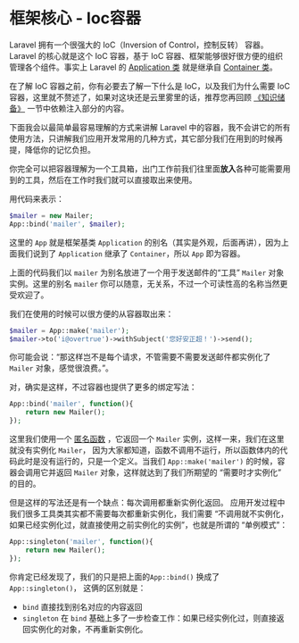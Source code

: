# 框架核心 - Ioc容器

Laravel 拥有一个很强大的 IoC（Inversion of Control，控制反转） 容器。Laravel 的核心就是这个 IoC 容器，基于 IoC 容器、框架能够很好很方便的组织管理各个组件。事实上 Laravel 的 [Application 类](https://github.com/laravel/framework/blob/master/src/Illuminate/Foundation/Application.php) 就是继承自 [Container 类](https://github.com/laravel/framework/tree/master/src/Illuminate/Container)。

在了解 IoC 容器之前，你有必要去了解一下什么是 IoC，以及我们为什么需要 IoC 容器，这里就不赘述了，如果对这块还是云里雾里的话，推荐您再回顾 [《知识储备》](http://overtrue.gitbooks.io/building-web-apps-with-laravel5/content/basics.html) 一节中依赖注入部分的内容。

下面我会以最简单最容易理解的方式来讲解 Laravel 中的容器，我不会讲它的所有使用方法，只讲解我们应用开发常用的几种方式，其它部分我们在用到的时候再提，降低你的记忆负担。

你完全可以把容器理解为一个工具箱，出门工作前我们往里面**放入**各种可能需要用到的工具，然后在工作时我们就可以直接取出来使用。

用代码来表示：

```php
$mailer = new Mailer;
App::bind('mailer', $mailer);
```
这里的 `App` 就是框架基类 `Application` 的别名（其实是外观，后面再讲），因为上面我们说到了 `Application` 继承了 `Container`，所以 `App` 即为容器。

上面的代码我们以 `mailer` 为别名放进了一个用于发送邮件的“工具” `Mailer` 对象实例。这里的别名 `mailer` 你可以随意，无关系，不过一个可读性高的名称当然更受欢迎了。

我们在使用的时候可以很方便的从容器取出来：

```php
$mailer = App::make('mailer');
$mailer->to('i@overtrue')->withSubject('您好安正超！')->send();
```

你可能会说：“那这样岂不是每个请求，不管需要不需要发送邮件都实例化了 `Mailer` 对象，感觉很浪费。”。

对，确实是这样，不过容器也提供了更多的绑定写法：

```php
App::bind('mailer', function(){
    return new Mailer();
});
```

这里我们使用一个 [匿名函数](http://php.net/manual/zh/functions.anonymous.php) ，它返回一个 `Mailer` 实例，这样一来，我们在这里就没有实例化 `Mailer`， 因为大家都知道，函数不调用不运行，所以函数体内的代码此时是没有运行的，只是一个定义。当我们 `App::make('mailer')` 的时候，容器会调用它并返回 `Mailer` 对象，这样就达到了我们所期望的 “需要时才实例化” 的目的。

但是这样的写法还是有一个缺点：每次调用都重新实例化返回。 应用开发过程中我们很多工具类其实都不需要每次都重新实例化，我们需要 “不调用就不实例化，如果已经实例化过，就直接使用之前实例化的实例”，也就是所谓的 “单例模式”：

```php
App::singleton('mailer', function(){
    return new Mailer();
});
```

你肯定已经发现了，我们的只是把上面的`App::bind()` 换成了 `App::singleton()`， 这俩的区别就是：

- `bind` 直接找到别名对应的内容返回
- `singleton` 在 `bind` 基础上多了一步检查工作：如果已经实例化过，则直接返回实例化的对象，不再重新实例化。


